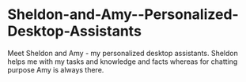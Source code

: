 # Sheldon-and-Amy--Personalized-Desktop-Assistants
Meet Sheldon and Amy - my personalized desktop assistants. Sheldon helps me with my tasks and knowledge and facts whereas for chatting purpose Amy is always there.
